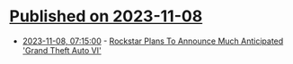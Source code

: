 # [Published on 2023-11-08](index.md)

* [2023-11-08, 07:15:00](https://games.slashdot.org/story/23/11/08/0715216/rockstar-plans-to-announce-much-anticipated-grand-theft-auto-vi?utm_source=rss1.0mainlinkanon&utm_medium=feed) - [Rockstar Plans To Announce Much Anticipated 'Grand Theft Auto VI'](https://games.slashdot.org/story/23/11/08/0715216/rockstar-plans-to-announce-much-anticipated-grand-theft-auto-vi?utm_source=rss1.0mainlinkanon&utm_medium=feed)
